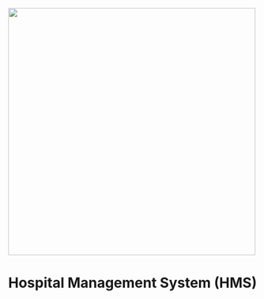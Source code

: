 <p>
  <img src="https://raw.githubusercontent.com/abhi-mike-g/abhi-mike-g/refs/heads/main/Img/giphy.gif](https://pimwp.s3-accelerate.amazonaws.com/2023/02/1580212114-2.jpg"width="500">
</p>

# Hospital Management System (HMS)
